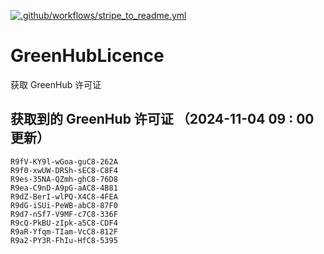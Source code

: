[![.github/workflows/stripe_to_readme.yml](https://github.com/zjx-kimi/GreenHubLicence/actions/workflows/stripe_to_readme.yml/badge.svg)](https://github.com/zjx-kimi/GreenHubLicence/actions/workflows/stripe_to_readme.yml)
# GreenHubLicence
获取 GreenHub 许可证
## 获取到的 GreenHub 许可证 （2024-11-04 09 : 00 更新）
```
R9fV-KY9l-wGoa-guC8-262A
R9f0-xwUW-DRSh-sEC8-C8F4
R9es-35NA-QZmh-ghC8-76D8
R9ea-C9nD-A9pG-aAC8-4B81
R9dZ-BerI-wlPQ-X4C8-4FEA
R9dG-iSUi-PeWB-abC8-87F0
R9d7-nSf7-V9MF-c7C8-336F
R9cQ-PkBU-zIpk-a5C8-CDF4
R9aR-Yfqm-TIam-VcC8-812F
R9a2-PY3R-FhIu-HfC8-5395
```
